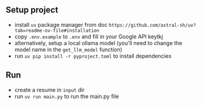 ## Setup project

- install `uv` package manager from doc `https://github.com/astral-sh/uv?tab=readme-ov-file#installation`
- copy `.env.example` to `.env` and fill in your Google API keytkj
- alternatively, setup a local ollama model (you'll need to change the model name in the `get_llm_model` function)
- run `uv pip install -r pyproject.toml` to install dependencies

## Run

- create a resume in `input` dir
- run `uv run main.py` to run the main.py file
